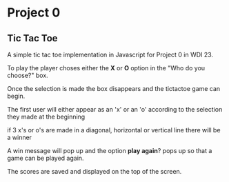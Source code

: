 # Project 0

## Tic Tac Toe

A simple tic tac toe implementation in Javascript for Project 0 in WDI 23.

To play the player choses either the **X** or **O** option in the "Who do you choose?" box.

Once the selection is made the box disappears and the tictactoe game can begin.

The first user will either appear as an 'x' or an 'o' according to the selection they made at the beginning

if 3 x's or o's are made in a diagonal, horizontal or vertical line there will be a winner

A win message will pop up and the option **play again**? pops up so that a game can be played again.

The scores are saved and displayed on the top of the screen.
